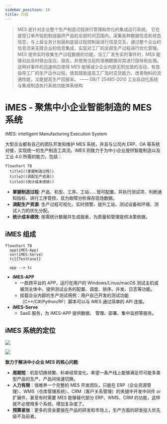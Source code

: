```yaml
---
sidebar_position: 10
title: 介绍
---
```


> MES 是针对企业整个生产制造过程进行管理和优化的集成运行系统。
> 它在接受订单开始到制成最终产品的全部时间范围内，采集各种数据信息和状态信息，与上层业务计划层和底层过程控制层进行信息交互，通过整个企业的信息流来支撑企业的信息集成，实现对工厂的全部生产过程进行优化管理。
> MES 提供实时收集生产过程数据的功能，当工厂发生实时事件时，MES 能够对此及时做出反应、报告，并使用当前的准确数据对其进行指导和处理。这种对事件的迅速响应使得 MES 能够减少企业内部无附加值的活动，有效指导工厂的生产运作过程，使其既能提高工厂及时交货能力、改善物料的流通性能，又能提高生产回报率。
> —— GB/T 25485-2010 工业自动化系统与集成制造执行系统功能体系结构

# iMES - 聚焦中小企业智能制造的 MES 系统

iMES: intelligent Manufacturing Execution System

大型企业都有自己的团队开发和维护 MES 系统，并且与公司内 ERP、OA 等系统对接，实现统一的生产制造工具流。iMES 则致力于为中小企业提供智能制造以及工业 4.0 所需的能力，包括：

```mermaid
flowchart TB
  title1((掌握制造过程))
  title2((调配生产资源))
  title3((统计成本绩效))
```

- **掌握制造过程**: 产品、机型、工序、工站……皆可配置，并执行测试项、判断通知指标、进行工序管控，且为故障分析保存现场数据。
- **调配生产资源**: 生产过程可视化、实时预警、提升工站、测试设备和环境、测试人力的优化分配。
- **统计成本绩效**: 按需统计数据并生成报表，为质量和管理提供决策依据。

## iMES 组成

```mermaid
flowchart TB
  app(iMES-App)
  ser(iMES-Serve)
  tc{{TestCase}}

  app --> tc
```

- **iMES-APP**
  - 一款跨平台的 APP，运行在用户的 Windows/Linux/macOS 测试主机或被测主体中，提供测试业务的配置、调度、排序、并发、日志等功能。
  - 挂载企业内部的生产测试用例：用户自己开发的测试功能（C++/C#/Python/RF）脚本可以与 iMES 通过简单的 API 连接。
- **iMES-Serve**
  - SaaS 服务，为 iMES-APP 提供数据、 管理、部署、集中监控等服务。

## iMES 系统的定位

![](@site/static/img/industry.software.png)

![](@site/static/img/industry.software-1.png)

**致力于解决中小企业 MES 的核心问题**:

- **周期短**：机型切换频繁、料单经常变化，希望一条产线上能够满足尽可能多类型产品的生产，产品间快速切换。
- **人力有限**：很难养一个完整的 MES 开发团队，只能在 ERP（企业资源管理）、WMS（仓库管理系统）、CRM（客户关系管理）的夹缝中开发中间件 or 扩展件，甚至有时需要 MES 能够替代部分 ERP、WMS、CRM 的功能，这样就不必使用多个系统，增加复杂度了。
- **预算紧张**：更多的资金要放在产品的研发和市场上，生产方面的研发投入优先级不及前者。
